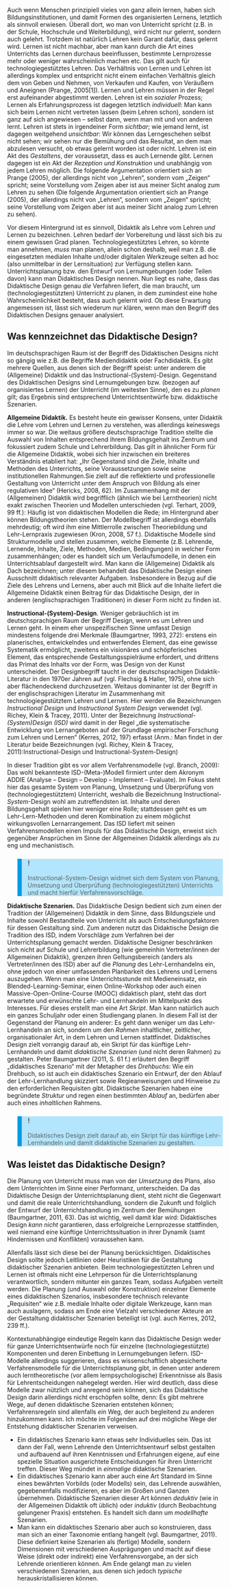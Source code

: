<!-- filename: 02_Didaktisches_Design_-_vom_Lehren_zum_Lernen.md -->
<!-- title: Didaktisches Design – vom Lehren zum Lernen? -->

Auch wenn Menschen prinzipiell vieles von ganz allein lernen, haben sich Bildungsinstitutionen, und damit Formen des organisierten Lernens, letztlich als sinnvoll erwiesen. Überall dort, wo man von Unterricht spricht (z.B. in der Schule, Hochschule und Weiterbildung), wird nicht nur gelernt, sondern auch gelehrt. Trotzdem ist natürlich Lehren kein Garant dafür, dass gelernt wird. Lernen ist nicht machbar, aber man kann durch die Art eines Unterrichts das Lernen durchaus beeinflussen, bestimmte Lernprozesse mehr oder weniger wahrscheinlich machen etc. Das gilt auch für technologiegestütztes Lehren. Das Verhältnis von Lernen und Lehren ist allerdings komplex und entspricht nicht einem einfachen Verhältnis gleich dem von Geben und Nehmen, von Verkaufen und Kaufen, von Veräußern und Aneignen (Prange, 2005\[1]). Lernen und Lehren müssen in der Regel erst aufeinander abgestimmt werden. Lehren ist ein *sozialer* Prozess; Lernen als Erfahrungsprozess ist dagegen letztlich *individuell*: Man kann sich beim Lernen nicht vertreten lassen (beim Lehren schon), sondern ist ganz auf sich angewiesen – selbst dann, wenn man mit und von anderen lernt. Lehren ist stets in irgendeiner Form *sichtbar*; wie jemand lernt, ist dagegen weitgehend *unsichtbar*: Wir können das Lerngeschehen selbst nicht sehen; wir sehen nur die Bemühung und das Resultat, an dem man abzulesen versucht, ob etwas gelernt worden ist oder nicht. Lehren ist ein Akt des *Gestaltens*, der voraussetzt, dass es auch Lernende gibt. Lernen dagegen ist ein Akt der *Rezeption und Konstruktion* und unabhängig von jedem Lehren möglich. Die folgende Argumentation orientiert sich an Prange (2005), der allerdings nicht von „Lehren“, sondern vom „Zeigen“ spricht; seine Vorstellung vom Zeigen aber ist aus meiner Sicht analog zum Lehren zu sehen (Die folgende Argumentation orientiert sich an Prange (2005), der allerdings nicht von „Lehren“, sondern vom „Zeigen“ spricht; seine Vorstellung vom Zeigen aber ist aus meiner Sicht analog zum Lehren zu sehen).

Vor diesem Hintergrund ist es sinnvoll, Didaktik als Lehre vom Lehren *und* Lernen zu bezeichnen. Lehren bedarf der Vorbereitung und lässt sich bis zu einem gewissen Grad planen. Technologiegestütztes Lehren, so könnte man annehmen, *muss* man planen, allein schon deshalb, weil man z.B. die eingesetzten medialen Inhalte und/oder digitalen Werkzeuge selten ad hoc (also unmittelbar in der Lernsituation) zur Verfügung stellen kann. Unterrichtsplanung bzw. den Entwurf von Lernumgebungen (oder Teilen davon) kann man Didaktisches Design nennen. Nun liegt es nahe, dass das Didaktische Design genau *die* Verfahren liefert, die man braucht, um (technologiegestützten) Unterricht zu planen, in dem zumindest eine hohe Wahrscheinlichkeit besteht, dass auch gelernt wird. Ob diese Erwartung angemessen ist, lässt sich wiederum nur klären, wenn man den Begriff des Didaktischen Designs genauer analysiert.

## Was kennzeichnet das Didaktische Design?

Im deutschsprachigen Raum ist der Begriff des Didaktischen Designs nicht so gängig wie z.B. die Begriffe Mediendidaktik oder Fachdidaktik. Es gibt mehrere Quellen, aus denen sich der Begriff speist: unter anderem die (Allgemeine) Didaktik und das Instructional-(System)-Design. Gegenstand des Didaktischen Designs sind Lernumgebungen bzw. (bezogen auf organisiertes Lernen) der Unterricht (im weitesten Sinne), den es zu *planen* gilt; das Ergebnis sind entsprechend Unterrichtsentwürfe bzw. didaktische Szenarien.

**Allgemeine Didaktik.** Es besteht heute ein gewisser Konsens, unter Didaktik die Lehre vom Lehren und Lernen zu verstehen, was allerdings keineswegs immer so war. Die weitaus größere deutschsprachige Tradition stellte die Auswahl von Inhalten entsprechend ihrem Bildungsgehalt ins Zentrum und fokussiert zudem Schule und Lehrerbildung. Das gilt in ähnlicher Form für die Allgemeine Didaktik, wobei sich hier inzwischen ein breiteres Verständnis etabliert hat: „Ihr Gegenstand sind die Ziele, Inhalte und Methoden des Unterrichts, seine Voraussetzungen sowie seine institutionellen Rahmungen.Sie zielt auf die reflektierte und professionelle Gestaltung von Unterricht unter dem Anspruch von Bildung als einer regulativen Idee“ (Hericks, 2008, 62). Im Zusammenhang mit der (Allgemeinen) Didaktik wird begrifflich (ähnlich wie bei Lerntheorien) nicht exakt zwischen Theorien und Modellen unterschieden (vgl. Terhart, 2009, 99 ff.): Häufig ist von didaktischen Modellen die Rede; im Hintergrund aber können Bildungstheorien stehen. Der Modellbegriff ist allerdings ebenfalls mehrdeutig; oft wird ihm eine Mittlerrolle zwischen Theoriebildung und Lehr-Lernpraxis zugewiesen (Kron, 2008, 57 f.). Didaktische Modelle sind Strukturmodelle und stellen zusammen, welche Elemente (z.B. Lehrende, Lernende, Inhalte, Ziele, Methoden, Medien, Bedingungen) in welcher Form zusammenhängen; oder es handelt sich um Verlaufsmodelle, in denen ein Unterrichtsablauf dargestellt wird. Man kann die (Allgemeine) Didaktik als Dach bezeichnen; unter diesem behandelt das Didaktische Design einen Ausschnitt didaktisch relevanter Aufgaben. Insbesondere in Bezug auf die Ziele des Lehrens und Lernens, aber auch mit Blick auf die Inhalte liefert die Allgemeine Didaktik einen Beitrag für das Didaktische Design, der in anderen (englischsprachigen Traditionen) in dieser Form nicht zu finden ist.

**Instructional-(System)-Design**. Weniger gebräuchlich ist im deutschsprachigen Raum der Begriff Design, wenn es um Lehren und Lernen geht. In einem eher unspezifischen Sinne umfasst Design mindestens folgende drei Merkmale (Baumgartner, 1993, 272): erstens ein planerisches, entwickelndes und entwerfendes Element, das eine gewisse Systematik ermöglicht, zweitens ein visionäres und schöpferisches Element, das entsprechende Gestaltungsspielräume erfordert, und drittens das Primat des Inhalts vor der Form, was Design von der Kunst unterscheidet. Der Designbegriff taucht in der deutschsprachigen Didaktik-Literatur in den 1970er Jahren auf (vgl. Flechsig &amp; Haller, 1975), ohne sich aber flächendeckend durchzusetzen. Weitaus dominanter ist der Begriff in der englischsprachigen Literatur im Zusammenhang mit technologiegestütztem Lehren und Lernen. Hier werden die Bezeichnungen *Instructional Design* und *Instructional System Design* verwendet (vgl. Richey, Klein &amp; Tracey, 2011). Unter der Bezeichnung *Instructional-(System)Design (ISD)* wird damit in der Regel „die systematische Entwicklung von Lernangeboten auf der Grundlage empirischer Forschung zum Lehren und Lernen“ (Kerres, 2012, 197) erfasst (Anm.: Man findet in der Literatur beide Bezeichnungen (vgl. Richey, Klein &amp; Tracey, 2011):Instructional-Design und Instructional-System-Design)

In dieser Tradition gibt es vor allem Verfahrensmodelle (vgl. Branch, 2009): Das wohl bekannteste ISD-(Meta-)Modell firmiert unter dem Akronym ADDIE (Analyse – Design – Develop – Implement – Evaluate). Im Fokus steht hier das gesamte System von Planung, Umsetzung und Überprüfung von (technologiegestütztem) Unterricht, weshalb die Bezeichnung Instructional-*System*-Design wohl am zutreffendsten ist. Inhalte und deren Bildungsgehalt spielen hier weniger eine Rolle; stattdessen geht es um Lehr-Lern-Methoden und deren Kombination zu einem möglichst wirkungsvollen Lernarrangement. Das ISD liefert mit seinen Verfahrensmodellen einen Impuls für das Didaktische Design, erweist sich gegenüber Ansprüchen im Sinne der Allgemeinen Didaktik allerdings als zu eng und mechanistisch.

<blockquote style="background: #B3E5FC; border-left: 10px solid #039BE5">

### !

Instructional-System-Design widmet sich dem System von Planung, Umsetzung und Überprüfung (technologiegestützten) Unterrichts und macht hierfür Verfahrensvorschläge.

</blockquote>

**Didaktische Szenarien.** Das Didaktische Design bedient sich zum einen der Tradition der (Allgemeinen) Didaktik in dem Sinne, dass Bildungsziele und Inhalte sowohl Bestandteile von Unterricht als auch Entscheidungsfaktoren für dessen Gestaltung sind. Zum anderen nutzt das Didaktische Design die Tradition des ISD, indem Vorschläge zum Verfahren bei der Unterrichtsplanung gemacht werden. Didaktische Designer beschränken sich nicht auf Schule und Lehrerbildung (wie gemeinhin Vertreter/innen der Allgemeinen Didaktik), grenzen ihren Geltungsbereich (anders als Vertreter/innen des ISD) aber auf die *Planung* des Lehr-Lernhandelns ein, ohne jedoch von einer umfassenden Planbarkeit des Lehrens und Lernens auszugehen. Wenn man eine Unterrichtsstunde mit Medieneinsatz, ein Blended-Learning-Seminar, einen Online-Workshop oder auch einen Massive-Open-Online-Course (MOOC) didaktisch plant, steht das dort erwartete und erwünschte Lehr- und Lernhandeln im Mittelpunkt des Interesses. Für dieses erstellt man eine Art *Skript*. Man kann natürlich auch ein ganzes Schuljahr oder einen Studiengang planen. In diesem Fall ist der Gegenstand der Planung ein anderer: Es geht dann weniger um das Lehr-Lernhandeln an sich, sondern um den *Rahmen* inhaltlicher, zeitlicher, organisationaler Art, in dem Lehren und Lernen stattfindet. Didaktisches Design zielt vorrangig darauf ab, ein Skript für das künftige Lehr-Lernhandeln und damit *didaktische Szenarien* (und nicht deren Rahmen) zu gestalten. Peter Baumgartner (2011, S. 61 f.) erläutert den Begriff „didaktisches Szenario“ mit der Metapher des *Drehbuchs*: Wie ein Drehbuch, so ist auch ein didaktisches Szenario ein Entwurf, der den Ablauf der Lehr-Lernhandlung skizziert sowie Regieanweisungen und Hinweise zu den erforderlichen Requisiten gibt. Didaktische Szenarien haben eine begründete *Struktur* und regen einen bestimmten *Ablauf* an, bedürfen aber auch eines *inhaltlichen* Rahmens.

<blockquote style="background: #B3E5FC; border-left: 10px solid #039BE5">

### !

Didaktisches Design zielt darauf ab, ein Skript für das künftige Lehr-Lernhandeln und damit didaktische Szenarien zu gestalten.

</blockquote>

## Was leistet das Didaktische Design?

Die Planung von Unterricht muss man von der *Umsetzung* des Plans, also dem Unterrichten im Sinne einer Performanz, unterscheiden. Da das Didaktische Design der Unterrichtsplanung dient, steht nicht die Gegenwart und damit die reale Unterrichtshandlung, sondern die Zukunft und folglich der Entwurf der Unterrichtshandlung im Zentrum der Bemühungen (Baumgartner, 2011, 63). Das ist wichtig, weil damit klar wird: Didaktisches Design *kann nicht* garantieren, dass erfolgreiche Lernprozesse stattfinden, weil niemand eine künftige Unterrichtssituation in ihrer Dynamik (samt Hindernissen und Konflikten) voraussehen kann.

Allenfalls lässt sich diese bei der Planung berücksichtigen. Didaktisches Design sollte jedoch Leitlinien oder Heuristiken für die Gestaltung didaktischer Szenarien anbieten. Beim technologiegestützten Lehren und Lernen ist oftmals nicht eine Lehrperson für die Unterrichtsplanung verantwortlich, sondern mitunter ein ganzes Team, sodass Aufgaben verteilt werden. Die Planung (und Auswahl oder Konstruktion) einzelner Elemente eines didaktischen Szenarios, insbesondere technisch relevante „Requisiten“ wie z.B. mediale Inhalte oder digitale Werkzeuge, kann man auch auslagern, sodass am Ende eine Vielzahl verschiedener Akteure an der Gestaltung didaktischer Szenarien beteiligt ist (vgl. auch Kerres, 2012, 239 ff.).

Kontextunabhängige eindeutige Regeln kann das Didaktische Design weder für ganze Unterrichtsentwürfe noch für einzelne (technologiegestützte) Komponenten und deren Einbettung in Lernumgebungen liefern. ISD-Modelle allerdings suggerieren, dass es wissenschaftlich abgesicherte Verfahrensmodelle für die Unterrichtsplanung gibt, in denen unter anderem auch lerntheoretische (vor allem lernpsychologische) Erkenntnisse als Basis für Lehrentscheidungen nahegelegt werden. Hier wird deutlich, dass diese Modelle zwar nützlich und anregend sein können, sich das Didaktische Design darin allerdings nicht erschöpfen sollte, denn: Es gibt mehrere Wege, auf denen didaktische Szenarien entstehen können; Verfahrensregeln sind allenfalls *ein* Weg, der auch begleitend zu anderen hinzukommen kann. Ich möchte im Folgenden auf drei mögliche Wege der Entstehung didaktischer Szenarien verweisen.

- Ein didaktisches Szenario kann etwas sehr Individuelles sein. Das ist dann der Fall, wenn Lehrende den Unterrichtsentwurf selbst gestalten und aufbauend auf ihren Kenntnissen und Erfahrungen eigene, auf eine spezielle Situation ausgerichtete Entscheidungen für ihren Unterricht treffen. Dieser Weg mündet in *einmalige* didaktische Szenarien.
- Ein didaktisches Szenario kann aber auch eine Art Standard im Sinne eines bewährten Vorbilds (oder Modells) sein, das Lehrende auswählen, gegebenenfalls modifizieren, es aber im Großen und Ganzen übernehmen. Didaktische Szenarien dieser Art können *deduktiv* (wie in der Allgemeinen Didaktik oft üblich) oder *induktiv* (durch Beobachtung gelungener Praxis) entstehen. Es handelt sich dann um *modellhafte* Szenarien.
- Man kann ein didaktisches Szenario aber auch so konstruieren, dass man sich an einer Taxonomie entlang hangelt (vgl. Baumgartner, 2011). Diese definiert keine Szenarien als (fertige) Modelle, sondern Dimensionen mit verschiedenen Ausprägungen und macht auf diese Weise (direkt oder indirekt) eine Verfahrensvorgabe, an der sich Lehrende orientieren können. Am Ende gelangt man zu vielen verschiedenen Szenarien, aus denen sich jedoch *typische* herauskristallisieren können.

